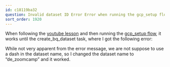 ```yaml
---
id: c18119ba32
question: Invalid dataset ID Error Error when running the gcp_setup flow
sort_order: 1920
---
```


When following the [youtube lesson](https://www.youtube.com/watch?v=nKqjjLJ7YXs&list=PL3MmuxUbc_hJed7dXYoJw8DoCuVHhGEQb&index=23) and then running the [gcp_setup flow](https://github.com/DataTalksClub/data-engineering-zoomcamp/blob/main/02-workflow-orchestration/flows/05_gcp_setup.yaml),  it works until the create_bq_dataset task, where I got the following error:

While not very apparent from the error message, we are not suppose to use a dash in the dataset name, so I changed the dataset name to “de_zoomcamp” and it worked.


